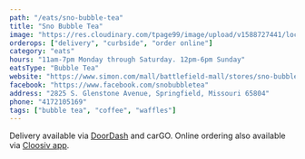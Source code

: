 ```yaml
---
path: "/eats/sno-bubble-tea"
title: "Sno Bubble Tea"
image: "https://res.cloudinary.com/tpage99/image/upload/v1588727441/local417eats/snobubbletea.jpg"
orderops: ["delivery", "curbside", "order online"]
category: "eats"
hours: "11am-7pm Monday through Saturday. 12pm-6pm Sunday"
eatsType: "Bubble Tea"
website: "https://www.simon.com/mall/battlefield-mall/stores/sno-bubble-tea"
facebook: "https://www.facebook.com/snobubbletea"
address: "2825 S. Glenstone Avenue, Springfield, Missouri 65804"
phone: "4172105169"
tags: ["bubble tea", "coffee", "waffles"]
---
```


Delivery available via [DoorDash](https://www.doordash.com/en-US) and carGO. Online ordering also available via [Cloosiv app](https://www.cloosiv.com/).
